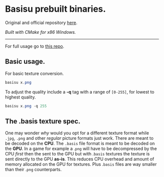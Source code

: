# Basisu prebuilt binaries.

Original and official repository [here](https://github.com/BinomialLLC/basis_universal).

*Built with CMake for x86 Windows.*

------

For full usage go to [this repo](https://github.com/BinomialLLC/basis_universal).

## Basic usage.

For basic texture conversion.

```powershell
basisu x.png
```

To adjust the quality include a **-q** tag with a range of `[0-255]`, for lowest to highest quality.

```powershell
basisu x.png -q 255
```

## The .basis texture spec.

One may wonder *why* would you opt for a different texture format while `.jpg`, `.png`  and other *regular* picture formats just work. There are meant to be decoded on the **CPU**. The `.basis` file format is meant to be decoded on the **GPU**. In a game for example a .`png` will have to be decompressed by the CPU *first* then the sent to the GPU but with .`basis` textures the texture is sent directly to the GPU **as-is**. This reduces CPU overhead and amount of memory allocated on the GPU for textures. Plus .`basis` files are way smaller than their .`png` counterparts.

